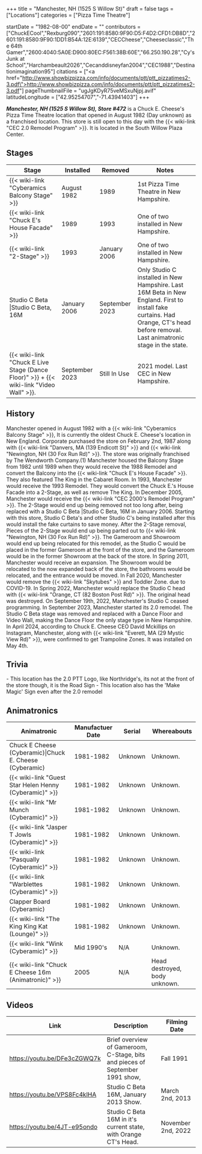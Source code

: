 +++
title = "Manchester, NH (1525 S Willow St)"
draft = false
tags = ["Locations"]
categories = ["Pizza Time Theatre"]


startDate = "1982-08-00"
endDate = ""
contributors = ["ChuckECool","Rexburg090","2601:191:8580:9F90:D5:F4D2:CFD1:DB8D","2601:191:8580:9F90:1DD1:B54A:12E:6139","CECCheese","Cheeseclassic","The 64th Gamer","2600:4040:5A0E:D900:80EC:F561:38B:60E","66.250.190.28","Cy's Junk at School","Harchambeault2026","Cecanddisneyfan2004","CEC1988","Destinationimagination95"]
citations = ["<a href=\"http://www.showbizpizza.com/info/documents/ptt/ptt_pizzatimes2-3.pdf\">http://www.showbizpizza.com/info/documents/ptt/ptt_pizzatimes2-3.pdf</a>"]
pageThumbnailFile = "ugJgKDyR75veMSxuNjpj.avif"
latitudeLongitude = ["42.95254707","-71.43941403"]
+++

***Manchester, NH (1525 S Willow St), Store #472*** is a Chuck E. Cheese's Pizza Time Theatre location that opened in August 1982 (Day unknown) as a franchised location. This store is still open to this day with the {{< wiki-link "CEC 2.0 Remodel Program" >}}. It is located in the South Willow Plaza Center.

## Stages

| Stage                                                                                              | Installed      | Removed        | Notes                                                                                                                                                                              |
|----------------------------------------------------------------------------------------------------|----------------|----------------|------------------------------------------------------------------------------------------------------------------------------------------------------------------------------------|
| {{< wiki-link "Cyberamics Balcony Stage" >}}                                                 | August 1982    | 1989           | 1st Pizza Time Theatre in New Hampshire.                                                                                                                                           |
| {{< wiki-link "Chuck E's House Facade" >}}                                                   | 1989           | 1993           | One of two installed in New Hampshire.                                                                                                                                             |
| {{< wiki-link "2-Stage" >}}                                                                  | 1993           | January 2006   | One of two installed in New Hampshire.                                                                                                                                             |
| Studio C Beta \|Studio C Beta, 16M                                                                 | January 2006   | September 2023 | Only Studio C installed in New Hampshire. Last 16M Beta in New England. First to install fake curtains. Had Orange, CT's head before removal. Last animatronic stage in the state. |
| {{< wiki-link "Chuck E Live Stage (Dance Floor)" >}} + {{< wiki-link "Video Wall" >}}. | September 2023 | Still In Use   | 2021 model. Last CEC in New Hampshire.                                                                                                                                             |

## History

Manchester opened in August 1982 with a {{< wiki-link "Cyberamics Balcony Stage" >}}, It is currently the oldest Chuck E. Cheese's location in New England. Corporate purchased the store on February 2nd, 1987 along with {{< wiki-link "Danvers, MA (139 Endicott St)" >}} and {{< wiki-link "Newington, NH (30 Fox Run Rd)" >}}. The store was originally franchised by The Wendworth Company.(1) Manchester housed the Balcony Stage from 1982 until 1989 when they would receive the 1988 Remodel and convert the Balcony into the {{< wiki-link "Chuck E's House Facade" >}}. They also featured The King in the Cabaret Room. In 1993, Manchester would receive the 1993 Remodel. They would convert the Chuck E.'s House Facade into a 2-Stage, as well as remove The King. In December 2005, Manchester would receive the {{< wiki-link "CEC 2000's Remodel Program" >}}. The 2-Stage would end up being removed not too long after, being replaced with a Studio C Beta |Studio C Beta, 16M in January 2006. Starting with this store, Studio C Beta's and other Studio C's being installed after this would install the fake curtains to save money. After the 2-Stage removal, Pieces of the 2-Stage would end up being parted out to {{< wiki-link "Newington, NH (30 Fox Run Rd)" >}}. The Gameroom and Showroom would end up being relocated for this remodel, as the Studio C would be placed in the former Gameroom at the front of the store, and the Gameroom would be in the former Showroom at the back of the store. In Spring 2011, Manchester would receive an expansion. The Showroom would be relocated to the now expanded back of the store, the bathrooms would be relocated, and the entrance would be moved. In Fall 2020, Manchester would remove the {{< wiki-link "Skytubes" >}} and Toddler Zone. due to COVID-19. In Spring 2022, Manchester would replace the Studio C head with {{< wiki-link "Orange, CT (82 Boston Post Rd)" >}}. The original head was destroyed. On September 19th, 2022, Manchester's Studio C ceased programming. In September 2023, Manchester started its 2.0 remodel. The Studio C Beta stage was removed and replaced with a Dance Floor and Video Wall, making the Dance Floor the only stage type in New Hampshire. In April 2024, according to Chuck E. Cheese CEO David Mckillips on Instagram, Manchester, along with {{< wiki-link "Everett, MA (29 Mystic View Rd)" >}}, were confirmed to get Trampoline Zones. It was installed on May 4th.

## Trivia

\- This location has the 2.0 PTT Logo, like Northridge's, its not at the front of the store though, it is the Road Sign - This location also has the 'Make Magic' Sign even after the 2.0 remodel

## Animatronics

| Animatronic                                                  | Manufactuer Date | Serial  | Whereabouts                   |
|--------------------------------------------------------------|------------------|---------|-------------------------------|
| Chuck E Cheese (Cyberamic)\|Chuck E. Cheese (Cyberamic)      | 1981-1982        | Unknown | Unknown.                      |
| {{< wiki-link "Guest Star Helen Henny (Cyberamic)" >}} | 1981-1982        | Unknown | Unknown.                      |
| {{< wiki-link "Mr Munch (Cyberamic)" >}}               | 1981-1982        | Unknown | Unknown.                      |
| {{< wiki-link "Jasper T Jowls (Cyberamic)" >}}         | 1981-1982        | Unknown | Unknown.                      |
| {{< wiki-link "Pasqually (Cyberamic)" >}}              | 1981-1982        | Unknown | Unknown.                      |
| {{< wiki-link "Warblettes (Cyberamic)" >}}             | 1981-1982        | Unknown | Unknown.                      |
| Clapper Board (Cyberamic)                                    | 1981-1982        | Unknown | Unknown.                      |
| {{< wiki-link "The King King Kat (Lounge)" >}}         | 1981-1982        | Unknown | Unknown.                      |
| {{< wiki-link "Wink (Cyberamic)" >}}                   | Mid 1990's       | N/A     | Unknown.                      |
| {{< wiki-link "Chuck E Cheese 16m (Animatronic)" >}}   | 2005             | N/A     | Head destroyed, body unknown. |

## Videos

| Link                         | Description                                                                  | Filming Date       |
|------------------------------|------------------------------------------------------------------------------|--------------------|
| https://youtu.be/DFe3cZGWQ7k | Brief overview of Gameroom, C-Stage, bits and pieces of September 1991 show, | Fall 1991          |
| https://youtu.be/VPS8Fc4klHA | Studio C Beta 16M, January 2013 Show.                                        | March 2nd, 2013    |
| https://youtu.be/4JT-e95ondo | Studio C Beta 16M in it's current state, with Orange CT's Head.              | November 2nd, 2022 |